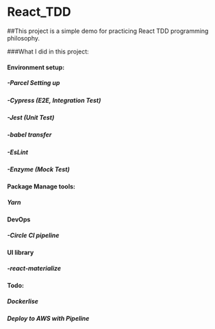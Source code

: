 # React_TDD

##This project is a simple demo for practicing React TDD programming philosophy.

###What I did in this project:

#### Environment setup:
##### -Parcel Setting up
##### -Cypress (E2E, Integration Test)
##### -Jest (Unit Test)
##### -babel transfer
##### -EsLint
##### -Enzyme (Mock Test)

#### Package Manage tools:
##### Yarn

#### DevOps
##### -Circle CI pipeline

#### UI library
##### -react-materialize

#### Todo:
##### Dockerlise
##### Deploy to AWS with Pipeline

